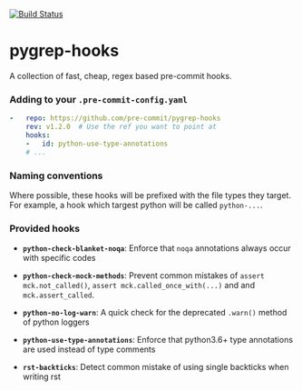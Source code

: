 [![Build Status](https://dev.azure.com/asottile/asottile/_apis/build/status/pre-commit.pygrep-hooks?branchName=master)](https://dev.azure.com/asottile/asottile/_build/latest?definitionId=9&branchName=master)

pygrep-hooks
============

A collection of fast, cheap, regex based pre-commit hooks.


### Adding to your `.pre-commit-config.yaml`

```yaml
-   repo: https://github.com/pre-commit/pygrep-hooks
    rev: v1.2.0  # Use the ref you want to point at
    hooks:
    -   id: python-use-type-annotations
    # ...
```

### Naming conventions

Where possible, these hooks will be prefixed with the file types they target.
For example, a hook which targest python will be called `python-...`.

### Provided hooks

[generated]: # (generated)
- **`python-check-blanket-noqa`**: Enforce that `noqa` annotations always occur with specific codes
- **`python-check-mock-methods`**: Prevent common mistakes of `assert mck.not_called()`, `assert mck.called_once_with(...)` and and `mck.assert_called`.

- **`python-no-log-warn`**: A quick check for the deprecated `.warn()` method of python loggers
- **`python-use-type-annotations`**: Enforce that python3.6+ type annotations are used instead of type comments
- **`rst-backticks`**: Detect common mistake of using single backticks when writing rst
